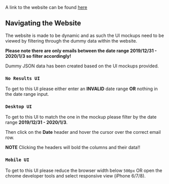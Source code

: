 A link to the website can be found [here](https://afan-ahmed-hennge-challenge.netlify.com)

## Navigating the Website

The website is made to be dynamic and as such the UI mockups need to be viewed by filtering through the dummy data within the website.

**Please note there are only emails between the date range 2019/12/31 - 2020/1/3 so filter accordingly!**

Dummy JSON data has been created based on the UI mockups provided.

### `No Results UI`

To get to this UI please either enter an **INVALID** date range **OR** nothing in the date range input.

### `Desktop UI`

To get to this UI to match the one in the mockup please filter by the date range **2019/12/31 - 2020/1/3**.

Then click on the **Date** header and hover the cursor over the correct email row.

**NOTE** Clicking the headers will bold the columns and their data!! 

### `Mobile UI`

To get to this UI please reduce the browser width below `500px` OR open the chrome developer tools and select responsive view (iPhone 6/7/8).


